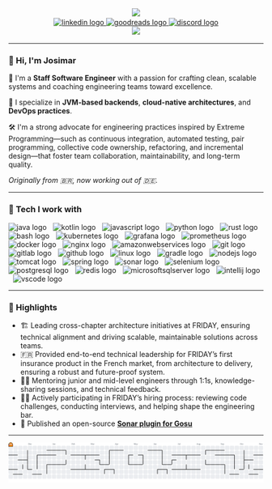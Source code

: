 <div align="center">
  <img height="150" src="https://media1.giphy.com/media/v1.Y2lkPTc5MGI3NjExN24wbDl6eGNlbm1ma2I2OHI5Mmxuanh2OTdxc2wyN3E3eHo4aTB1MSZlcD12MV9pbnRlcm5hbF9naWZfYnlfaWQmY3Q9Zw/3ornk57KwDXf81rjWM/giphy.gif"  />
</div>

<div align="center">
  <a href="https://www.linkedin.com/in/josimar-silvx/" target="_blank">
    <img src="https://img.shields.io/static/v1?message=LinkedIn&logo=linkedin&label=&color=0077B5&logoColor=white&labelColor=&style=for-the-badge" height="25" alt="linkedin logo" />
  </a>
  <a href="https://www.goodreads.com/josimar-silva" target="_blank">
    <img src="https://d.gr-assets.com/misc/1454549184-1454549184_goodreads_misc.jpg" height="25" alt="goodreads logo" />
  </a>
  <a href="https://discord.com/users/803697086046535730" target="_blank">
    <img src="https://img.shields.io/static/v1?message=Discord&logo=discord&label=&color=7289DA&logoColor=white&labelColor=&style=for-the-badge" height="25" alt="discord logo" />
  </a>
</div>

<div align="center">
  <img src="https://visitor-badge.laobi.icu/badge?page_id=josimar-silva.josimar-silva&"  />
</div>

---

### 👋 Hi, I'm Josimar

💼 I'm a **Staff Software Engineer** with a passion for crafting clean, scalable systems and coaching engineering teams toward excellence.

🚀 I specialize in **JVM-based backends**, **cloud-native architectures**, and **DevOps practices**.

🛠️ I'm a strong advocate for engineering practices inspired by Extreme Programming—such as continuous integration, automated testing, pair programming, collective code ownership, refactoring, and incremental design—that foster team collaboration, maintainability, and long-term quality.

_Originally from 🇧🇷, now working out of 🇩🇪._

---

### 🧰 Tech I work with

<div align="left">
  <img src="https://cdn.jsdelivr.net/gh/devicons/devicon/icons/java/java-original.svg" height="20" alt="java logo"  />
  <img width="5" />
  <img src="https://cdn.jsdelivr.net/gh/devicons/devicon/icons/kotlin/kotlin-plain.svg" height="20" alt="kotlin logo" />
  <img width="5" />        
  <img src="https://cdn.jsdelivr.net/gh/devicons/devicon/icons/javascript/javascript-original.svg" height="20" alt="javascript logo"  />
  <img width="5" />
  <img src="https://cdn.jsdelivr.net/gh/devicons/devicon/icons/python/python-original.svg" height="20" alt="python logo"  />
  <img width="5" />
  <img src="https://cdn.jsdelivr.net/gh/devicons/devicon/icons/rust/rust-original.svg" height="20" alt="rust logo"  />
  <img width="5" />
  <img src="https://cdn.jsdelivr.net/gh/devicons/devicon/icons/bash/bash-original.svg" height="20" alt="bash logo"  />
  <img width="5" />
  <img src="https://cdn.jsdelivr.net/gh/devicons/devicon/icons/kubernetes/kubernetes-plain.svg" height="20" alt="kubernetes logo"  />
  <img width="5" />
  <img src="https://cdn.jsdelivr.net/gh/devicons/devicon/icons/grafana/grafana-original.svg" height="20" alt="grafana logo"  />
  <img width="5" />
  <img src="https://cdn.jsdelivr.net/gh/devicons/devicon/icons/prometheus/prometheus-original.svg" height="20" alt="prometheus logo"  />
  <img width="5" />
  <img src="https://cdn.jsdelivr.net/gh/devicons/devicon/icons/docker/docker-original.svg" height="20" alt="docker logo"  />
  <img width="5" />
  <img src="https://cdn.jsdelivr.net/gh/devicons/devicon/icons/nginx/nginx-original.svg" height="20" alt="nginx logo"  />
  <img width="5" />
  <img src="https://cdn.jsdelivr.net/gh/devicons/devicon/icons/amazonwebservices/amazonwebservices-plain-wordmark.svg" height="20" alt="amazonwebservices logo"  />
  <img width="5" />
  <img src="https://cdn.jsdelivr.net/gh/devicons/devicon/icons/git/git-original.svg" height="20" alt="git logo"  />
  <img width="5" />
  <img src="https://cdn.jsdelivr.net/gh/devicons/devicon/icons/gitlab/gitlab-original.svg" height="20" alt="gitlab logo"  />
  <img width="5" />
  <img src="https://cdn.jsdelivr.net/gh/devicons/devicon/icons/github/github-original.svg" height="20" alt="github logo"  />
  <img width="5" />
  <img src="https://cdn.jsdelivr.net/gh/devicons/devicon/icons/linux/linux-original.svg" height="20" alt="linux logo"  />
  <img width="5" />
  <img src="https://cdn.jsdelivr.net/gh/devicons/devicon/icons/gradle/gradle-original.svg" height="20" alt="gradle logo"  />
  <img width="5" />
  <img src="https://cdn.jsdelivr.net/gh/devicons/devicon/icons/nodejs/nodejs-original.svg" height="20" alt="nodejs logo"  />
  <img width="5" />
  <img src="https://cdn.jsdelivr.net/gh/devicons/devicon/icons/tomcat/tomcat-original.svg" height="20" alt="tomcat logo"  />
  <img width="5" />
  <img src="https://cdn.jsdelivr.net/gh/devicons/devicon/icons/spring/spring-original.svg" height="20" alt="spring logo"  />
  <img width="5" />
  <img src="https://cdn.jsdelivr.net/gh/devicons/devicon/icons/sonarqube/sonarqube-original.svg" height="20" alt="sonar logo" />
  <img width="5" />
  <img src="https://cdn.jsdelivr.net/gh/devicons/devicon/icons/selenium/selenium-original.svg" height="20" alt="selenium logo"  />
  <img width="5" />
  <img src="https://cdn.jsdelivr.net/gh/devicons/devicon/icons/postgresql/postgresql-original.svg" height="20" alt="postgresql logo"  />
  <img width="5" />
  <img src="https://cdn.jsdelivr.net/gh/devicons/devicon/icons/redis/redis-original.svg" height="20" alt="redis logo"  />
  <img width="5" />
  <img src="https://cdn.jsdelivr.net/gh/devicons/devicon/icons/microsoftsqlserver/microsoftsqlserver-plain.svg" height="20" alt="microsoftsqlserver logo"  />
  <img width="5" />
  <img src="https://cdn.jsdelivr.net/gh/devicons/devicon/icons/intellij/intellij-original.svg" height="20" alt="intellij logo"  />
  <img width="5" />
  <img src="https://cdn.jsdelivr.net/gh/devicons/devicon/icons/vscode/vscode-original.svg" height="20" alt="vscode logo"  />
</div>

---

### 🌟 Highlights

- 🏗️ Leading cross-chapter architecture initiatives at FRIDAY, ensuring technical alignment and driving scalable, maintainable solutions across teams.
- 🇫🇷 Provided end-to-end technical leadership for FRIDAY’s first insurance product in the French market, from architecture to delivery, ensuring a robust and future-proof system.
- 👨‍🏫 Mentoring junior and mid-level engineers through 1:1s, knowledge-sharing sessions, and technical feedback.
- 🧑‍💻 Actively participating in FRIDAY’s hiring process: reviewing code challenges, conducting interviews, and helping shape the engineering bar.
- 🧩 Published an open-source [**Sonar plugin for Gosu**](https://github.com/FRI-DAY/sonar-gosu-plugin)

---

<picture>
  <source media="(prefers-color-scheme: dark)" srcset="https://raw.githubusercontent.com/josimar-silva/josimar-silva/output/pacman-contribution-graph-dark.svg">
  <source media="(prefers-color-scheme: light)" srcset="https://raw.githubusercontent.com/josimar-silva/josimar-silva/output/pacman-contribution-graph.svg">
  <img alt="pacman contribution graph" src="https://raw.githubusercontent.com/josimar-silva/josimar-silva/output/pacman-contribution-graph.svg">
</picture>

<!-- <picture>
  <source media="(prefers-color-scheme: dark)" srcset="https://raw.githubusercontent.com/josimar-silva/josimar-silva/output/github-contribution-grid-snake-dark.svg" />
  <source media="(prefers-color-scheme: light)" srcset="https://raw.githubusercontent.com/josimar-silva/josimar-silva/output/github-contribution-grid-snake.svg" />
  <img alt="github-snake" src="https://raw.githubusercontent.com/josimar-silva/josimar-silva/output/github-contribution-grid-snake.svg" />
</picture> -->

<!--
#softwareengineer #kotlin #java #aws #kubernetes #cloudnative #microservices #backend #devops #opensource #extremeprogramming #technicallead #sonarqube #ci-cd #teamlead #mentorship
-->

<!-- v2.0.0 -->
<!-- Co-authored by ChatGPT (model: GPT-4-turbo) -->
